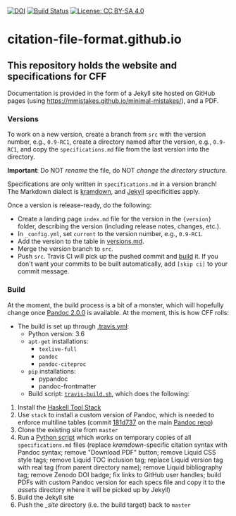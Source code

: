 [![DOI](https://zenodo.org/badge/DOI/10.5281/zenodo.1003150.svg)](https://doi.org/10.5281/zenodo.1003150) [![Build Status](https://travis-ci.org/citation-file-format/citation-file-format.github.io.svg?branch=src)](https://travis-ci.org/citation-file-format/citation-file-format.github.io) [![License: CC BY-SA 4.0](https://img.shields.io/badge/License-CC%20BY--SA%204.0-lightgrey.svg)](https://creativecommons.org/licenses/by-sa/4.0/)

# citation-file-format.github.io

## This repository holds the website and specifications for CFF

Documentation is provided in the form of a Jekyll site hosted on GitHub pages (using https://mmistakes.github.io/minimal-mistakes/), and a PDF.

### Versions

To work on a new version, create a branch from `src` with the version number,
e.g., `0.9-RC1`, create a directory named after the version, e.g., `0.9-RC1`,
and copy the `specifications.md` file from the last version into the directory.

**Important**: Do NOT *rename* the file, do NOT *change the directory structure*.

Specifications are only written in `specifications.md` in a version branch!
The Markdown dialect is [kramdown](https://kramdown.gettalong.org/), and
[Jekyll](https://jekyllrb.com/) specificities apply.

Once a version is release-ready, do the following:

- Create a landing page `index.md` file for the version in the `{version}` folder, describing the version (including release notes, changes, etc.).
- In `_config.yml`, set `current` to the version number, e.g., `0.9-RC1`.
- Add the version to the table in [versions.md](https://github.com/citation-file-format/citation-file-format.github.io/blob/src/versions.md).
- Merge the version branch to `src`.
- Push `src`. Travis CI will pick up the pushed commit and [build](#build) it. If you don't want your commits to be built automatically, add `[skip ci]` to your commit message.

### Build

At the moment, the build process is a bit of a monster, which will hopefully change once
[Pandoc 2.0.0](https://github.com/jgm/pandoc/milestone/4) is available.
At the moment, this is how CFF rolls:

- The build is set up through [.travis.yml](https://github.com/citation-file-format/citation-file-format.github.io/blob/src/.travis.yml): 
  - Python version: 3.6
  - `apt-get` installations:
    - `texlive-full`
    - `pandoc`
    - `pandoc-citeproc`
  - `pip` installations:
    - pypandoc
    - pandoc-frontmatter
  - Build script: [`travis-build.sh`](https://github.com/citation-file-format/citation-file-format.github.io/blob/src/travis-build.sh), which does the following:

1. Install the [Haskell Tool Stack](https://docs.haskellstack.org/en/stable/README/)
2. Use `stack` to install a custom version of Pandoc, which is needed to enforce multiline tables (commit 
[181d737](https://github.com/jgm/pandoc/commit/181d7370bb913a0a9a110b2ae230a079f0c23be1) on the main [Pandoc
repo](https://github.com/jgm/pandoc))
3. Clone the existing site from `master`
4. Run a [Python script](https://github.com/citation-file-format/citation-file-format.github.io/blob/src/build-pdfs.py) 
which works on temporary copies of all `specifications.md` files (replace *kramdown*-specific citation syntax with Pandoc
syntax; remove "Download PDF" button; remove Liquid CSS style tags; remove Liquid TOC inclusion tag; replace Liquid
version tag with real tag (from parent directory name); remove Liquid bibliography tag; remove Zenodo DOI badge;
fix links to GitHub user handles; build PDFs with custom Pandoc version for each specs file and copy it to the
*assets* directory where it will be picked up by Jekyll)
5. Build the Jekyll site
6. Push the *_site* directory (i.e. the build target) back to `master`
